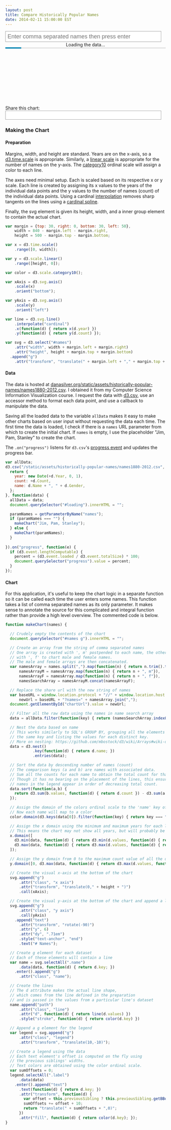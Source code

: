 ```yaml
---
layout: post
title: Compare Historically Popular Names
date: 2014-02-11 15:00:00 EST
---
```


<script src="http://d3js.org/d3.v3.min.js" charset="utf-8"></script>

<style>
#names {
  font: 10px sans-serif;
}

.axis path,
.axis line {
  fill: none;
  stroke: #000;
  shape-rendering: crispEdges;
}

.axis.x path {
  display: none;
}

.line {
  fill: none;
  stroke-width: 1.5px;
}

input#namesInput {
  width: calc(100% - 14px);
  height: 34px;
  border: 1px solid #999;
  padding: 3px 6px;
  outline: none;
  font-size: 18px;
}

input#chartUrl {
  width: calc(100% - 14px);
  height: 28px;
  border: 1px solid #999;
  outline: none;
  padding: 3px 6px;
  font-size: 14px;
  color: #666;
}

input:active, 
input:focus {
  border-color: #0086b3;
}

.legend text {
  padding-right: 5px;
  font: 14px sans-serif;
}
progress {
  width: 100%;
  height: 4px;
  -webkit-appearance: none;
  appearance: none;
}

progress[value]::-webkit-progress-bar {
  background-color: #E5E5E5;
}

progress[value]::-webkit-progress-value {
  background-color: #0086B3;
}
</style>

<input id="namesInput" type="text" placeholder="Enter comma separated names then press enter">

<div id="loading">
<div style="text-align:center;">Loading the data...</div>
<progress value="10" max="100"></progress>
</div>

<svg id="names"></svg>

<div class="chartUrlText">Share this chart: </div><input id="chartUrl" type="text" value="" readonly="readonly" onclick="this.select();">

<script>
function getParameterByName(name) {
  name = name.replace(/[\[]/, "\\[").replace(/[\]]/, "\\]");
  var regex = new RegExp("[\\?&]" + name + "=([^&#]*)"),
    results = regex.exec(location.search);
  return results == null ? "" : decodeURIComponent(results[1].replace(/\+/g, " "));
}

var margin = {top: 30, right: 0, bottom: 30, left: 50},
    width = 840 - margin.left - margin.right,
    height = 500 - margin.top - margin.bottom;

var x = d3.time.scale()
    .range([0, width]);

var y = d3.scale.linear()
    .range([height, 0]);

var color = d3.scale.category10();

var xAxis = d3.svg.axis()
    .scale(x)
    .orient("bottom");

var yAxis = d3.svg.axis()
    .scale(y)
    .orient("left")

var line = d3.svg.line()
    .interpolate("cardinal")
    .x(function(d) { return x(d.year) })
    .y(function(d) { return y(d.count) });

var svg = d3.select("#names")
    .attr("width", width + margin.left + margin.right)
    .attr("height", height + margin.top + margin.bottom)
  .append("g")
    .attr("transform", "translate(" + margin.left + "," + margin.top + ")");

var allData;
d3.csv("/static/assets/historically-popular-names/names1880-2012.json", function(d) {
  return {
    year: new Date(+d.Year, 0, 1),
    count: +d.Count,
    name: d.Name + ", " + d.Gender,
  };
}, function(data) {
  allData = data;
  document.querySelector("#loading").innerHTML = "";

  paramNames = getParameterByName("names");
  if (paramNames === "") {
    makeChart("Jim, Pam, Stanley");
  } else {
    makeChart(paramNames);
  }
  
}).on("progress", function(e) {
  if (d3.event.lengthComputable) {
    percent = (d3.event.loaded / d3.event.totalSize) * 100;
    document.querySelector("progress").value = percent;
  }
});

function makeChart(names) {
  var elToClear = document.querySelector("#names g");
  d3.selectAll("#names g g").remove();

  var namesArray = names.split(",").map(function(n) { return n.trim().toLowerCase(); }),
      namesArrayM = namesArray.map(function(n) { return n + ", m"}),
      namesArrayF = namesArray.map(function(n) { return n + ", f"}),

      namesSearchArray = namesArrayM.concat(namesArrayF);

  // replace the url
  var baseURL = window.location.protocol + "//" + window.location.host + window.location.pathname,
      newUrl = baseURL + "?names=" + namesArray.join(",");
  document.getElementById("chartUrl").value = newUrl;

  data = allData.filter(function(key) { return (namesSearchArray.indexOf(key.name.toLowerCase()) > -1) });

  data = d3.nest()
            .key(function(d) { return d.name; })
            // .key(function(d) { return d.gender; })
            .entries(data);

  data.sort(function(a,b) {
    return d3.sum(b.values, function(d) { return d.count }) - d3.sum(a.values, function(d) { return d.count });
  });

  color.domain(d3.keys(data[0]).filter(function(key) { return key === "name"; }));

  x.domain([
    d3.min(data, function(d) { return d3.min(d.values, function(d) { return d.year }); }),
    d3.max(data, function(d) { return d3.max(d.values, function(d) { return d.year }); })
  ]);

  y.domain([0, d3.max(data, function(d) { return d3.max(d.values, function(d) { return d.count }); })]);

  svg.append("g")
      .attr("class", "x axis")
      .attr("transform", "translate(0," + height + ")")
      .call(xAxis);

  svg.append("g")
      .attr("class", "y axis")
      .call(yAxis)
    .append("text")
      .attr("transform", "rotate(-90)")
      .attr("y", 6)
      .attr("dy", ".71em")
      .style("text-anchor", "end")
      .text("# Names");

  var name = svg.selectAll(".name")
      .data(data, function(d) { return d.key; })
    .enter().append("g")
      .attr("class", "name");

  name.append("path")
      .attr("class", "line")
      .attr("d", function(d) { return line(d.values) })
      .style("stroke", function(d) { return color(d.key) })

  var legend = svg.append("g")
      .attr("class", "legend")
      .attr("transform", "translate(10,-10)");

  var sumOffsets = 0;
  legend.selectAll(".label")
      .data(data)
    .enter().append("text")
      .text(function(d) { return d.key; })
      .attr("transform", function(d) { 
        var offset = this.previousSibling ? this.previousSibling.getBBox().width : 0;
        sumOffsets += offset + 10;
        return "translate(" + sumOffsets + ",0)";
      })
      .attr("fill", function(d) { return color(d.key); });
}

d3.select("#namesInput").on("keypress", function() {
  if (d3.event.keyCode === 13 || d3.event.which === 13) {
    makeChart(this.value);
    _gaq.push(['_trackEvent', 'Compare Names', 'Submit', this.value.toString()]);
  }
});

</script>

### Making the Chart

#### Preparation

Margins, width, and height are standard.  Years are on the x-axis, so a [d3.time.scale](https://github.com/mbostock/d3/wiki/Time-Scales#wiki-scale) is appropriate.  Similarly, a [linear scale](https://github.com/mbostock/d3/wiki/Quantitative-Scales#wiki-linear) is appropriate for the number of names on the y-axis.  The [category10](https://github.com/mbostock/d3/wiki/Ordinal-Scales#wiki-category10) ordinal scale will assign a color to each line.

The axes need minimal setup.  Each is scaled based on its respective x or y scale.  Each line is created by assigning its x values to the years of the individual data points and the y values to the number of names (count) of the individual data points.  Using a cardinal [interpolation](https://github.com/mbostock/d3/wiki/SVG-Shapes#wiki-line_interpolate) removes sharp tangents on the lines using a [cardinal spline](http://en.wikipedia.org/wiki/Cubic_Hermite_spline#Cardinal_spline).

Finally, the svg element is given its height, width, and a inner group element to contain the actual chart.

```javascript
var margin = {top: 30, right: 0, bottom: 30, left: 50},
    width = 840 - margin.left - margin.right,
    height = 500 - margin.top - margin.bottom;

var x = d3.time.scale()
    .range([0, width]);

var y = d3.scale.linear()
    .range([height, 0]);

var color = d3.scale.category10();

var xAxis = d3.svg.axis()
    .scale(x)
    .orient("bottom");

var yAxis = d3.svg.axis()
    .scale(y)
    .orient("left")

var line = d3.svg.line()
    .interpolate("cardinal")
    .x(function(d) { return x(d.year) })
    .y(function(d) { return y(d.count) });

var svg = d3.select("#names")
    .attr("width", width + margin.left + margin.right)
    .attr("height", height + margin.top + margin.bottom)
  .append("g")
    .attr("transform", "translate(" + margin.left + "," + margin.top + ")");
```

#### Data

The data is hosted at [danasilver.org/static/assets/historically-popular-names/names1880-2012.csv](http://danasilver.org/static/assets/historically-popular-names/names1880-2012.csv).  I obtained it from my Computer Science Information Visualization course.  I request the data with [d3.csv](https://github.com/mbostock/d3/wiki/CSV), use an accessor method to format each data point, and use a callback to manipulate the data.

Saving all the loaded data to the variable `allData` makes it easy to make other charts based on user input without requesting the data each time.  The first time the data is loaded, I check if there is a `names` URL parameter from which to create the initial chart.  If `names` is empty, I use the placeholder "Jim, Pam, Stanley" to create the chart.

The `.on("progress")` listens for `d3.csv`'s [progress event](https://developer.mozilla.org/en-US/docs/Web/API/ProgressEvent) and updates the progress bar.

```javascript
var allData;
d3.csv("/static/assets/historically-popular-names/names1880-2012.csv", function(d) {
  return {
    year: new Date(+d.Year, 0, 1),
    count: +d.Count,
    name: d.Name + ", " + d.Gender,
  };
}, function(data) {
  allData = data;
  document.querySelector("#loading").innerHTML = "";

  paramNames = getParameterByName("names");
  if (paramNames === "") {
    makeChart("Jim, Pam, Stanley");
  } else {
    makeChart(paramNames);
  }
  
}).on("progress", function(e) {
  if (d3.event.lengthComputable) {
    percent = (d3.event.loaded / d3.event.totalSize) * 100;
    document.querySelector("progress").value = percent;
  }
});
```

#### Chart

For this application, it's useful to keep the chart logic in a separate function so it can be called each time the user enters some names.  This function takes a list of comma separated names as its only parameter.  It makes sense to annotate the source for this complicated and integral function rather than provide a high level overview.  The commented code is below.

```javascript
function makeChart(names) {

  // Crudely empty the contents of the chart
  document.querySelector("#names g").innerHTML = "";

  // Create an array from the string of comma separated names
  // One array is created with ', m' postpended to each name, the other
  // with ', f' to chart male and female names.
  // The male and female arrays are then concatenated.
  var namesArray = names.split(",").map(function(n) { return n.trim().toLowerCase(); }),
      namesArrayM = namesArray.map(function(n) { return n + ", m"}),
      namesArrayF = namesArray.map(function(n) { return n + ", f"}),
      namesSearchArray = namesArrayM.concat(namesArrayF);

  // Replace the share url with the new string of names
  var baseURL = window.location.protocol + "//" + window.location.host + window.location.pathname,
      newUrl = baseURL + "?names=" + namesArray.join(",");
  document.getElementById("chartUrl").value = newUrl;

  // Filter all the raw data using the names in name search array
  data = allData.filter(function(key) { return (namesSearchArray.indexOf(key.name.toLowerCase()) > -1) });

  // Nest the data based on name
  // This works similarly to SQL's GROUP BY, grouping all the elements with
  // the same key and listing the values for each distinct key.
  // More on nesting: https://github.com/mbostock/d3/wiki/Arrays#wiki-d3_nest
  data = d3.nest()
            .key(function(d) { return d.name; })
            .entries(data);

  // Sort the data by descending number of names (count)
  // The comparison keys (a and b) are names with associated data.
  // Sum all the counts for each name to obtain the total count for that name.
  // Though it has no bearing on the placement of the lines, this ensures the
  // names in the legend appear in order of decreasing total count.
  data.sort(function(a,b) {
    return d3.sum(b.values, function(d) { return d.count }) - d3.sum(a.values, function(d) { return d.count });
  });

  // Assign the domain of the colors ordinal scale to the 'name' key of each data group
  // Now each name will map to a color
  color.domain(d3.keys(data[0]).filter(function(key) { return key === "name"; }));

  // Assign the x domain using the minimum and maximum years for each line
  // This means the chart may not show all years, but will probably be easier to read
  x.domain([
    d3.min(data, function(d) { return d3.min(d.values, function(d) { return d.year }); }),
    d3.max(data, function(d) { return d3.max(d.values, function(d) { return d.year }); })
  ]);

  // Assign the y domain from 0 to the maximum count value of all the data points
  y.domain([0, d3.max(data, function(d) { return d3.max(d.values, function(d) { return d.count }); })]);

  // Create the visual x-axis at the bottom of the chart
  svg.append("g")
      .attr("class", "x axis")
      .attr("transform", "translate(0," + height + ")")
      .call(xAxis);

  // Create the visual y-axis at the bottom of the chart and append a label
  svg.append("g")
      .attr("class", "y axis")
      .call(yAxis)
    .append("text")
      .attr("transform", "rotate(-90)")
      .attr("y", 6)
      .attr("dy", ".71em")
      .style("text-anchor", "end")
      .text("# Names");

  // Create g element for each dataset
  // Each of these elements will contain a line
  var name = svg.selectAll(".name")
      .data(data, function(d) { return d.key; })
    .enter().append("g")
      .attr("class", "name");

  // Create the lines
  // The d attribute makes the actual line shape,
  // which comes from the line defined in the preparation
  // and is passed in the values from a particular line's dataset
  name.append("path")
      .attr("class", "line")
      .attr("d", function(d) { return line(d.values) })
      .style("stroke", function(d) { return color(d.key) })

  // Append a g element for the legend
  var legend = svg.append("g")
      .attr("class", "legend")
      .attr("transform", "translate(10,-10)");

  // Create a legend using the data
  // Each text element's offset is computed on the fly using 
  // the previous siblings' widths.
  // Text colors are obtained using the color ordinal scale.
  var sumOffsets = 0;
  legend.selectAll(".label")
      .data(data)
    .enter().append("text")
      .text(function(d) { return d.key; })
      .attr("transform", function(d) { 
        var offset = this.previousSibling ? this.previousSibling.getBBox().width : 0;
        sumOffsets += offset + 10;
        return "translate(" + sumOffsets + ",0)";
      })
      .attr("fill", function(d) { return color(d.key); });
}
```

